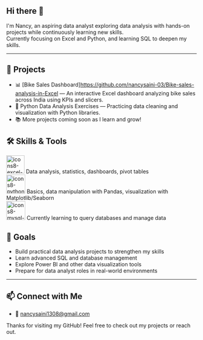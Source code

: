 ## Hi there 👋

I'm Nancy, an aspiring data analyst exploring data analysis with hands-on projects while continuously learning new skills.  
Currently focusing on Excel and Python, and learning SQL to deepen my skills.

---

## 💼 Projects

- 📊 [Bike Sales Dashboard]https://github.com/nancysaini-03/Bike-sales-analysis-in-Excel — An interactive Excel dashboard analyzing bike sales across India using KPIs and slicers.  
- 🐍 Python Data Analysis Exercises — Practicing data cleaning and visualization with Python libraries.  
- 📚 More projects coming soon as I learn and grow!


## 🛠️ Skills & Tools

<img width="48" height="48" alt="icons8-excel-48" src="https://github.com/user-attachments/assets/42dc2339-2243-4295-86c3-0643f96c5a15" />  Data analysis, statistics, dashboards, pivot tables     
<img width="50" height="50" alt="icons8-python-50" src="https://github.com/user-attachments/assets/88d86b24-781f-4898-b567-fed74a066c0a" />  Basics, data manipulation with Pandas, visualization with Matplotlib/Seaborn    
<img width="50" height="50" alt="icons8-mysql-50" src="https://github.com/user-attachments/assets/0b9f9bba-5247-492f-8dbd-8f650a2d5786" />  Currently learning to query databases and manage data


## 🎯 Goals

- Build practical data analysis projects to strengthen my skills  
- Learn advanced SQL and database management  
- Explore Power BI and other data visualization tools  
- Prepare for data analyst roles in real-world environments

---

## 📫 Connect with Me
  
- 📧 nancysaini1308@gmail.com


Thanks for visiting my GitHub! Feel free to check out my projects or reach out.
